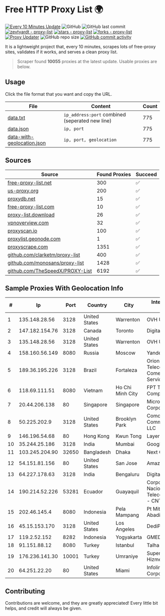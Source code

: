 
# Free HTTP Proxy List 🌍

[![Every 10 Minutes Update](https://github.com/mertguvencli/http-proxy-list/actions/workflows/main.yml/badge.svg?branch=main)](https://github.com/mertguvencli/http-proxy-list/actions/workflows/main.yml)
![GitHub](https://img.shields.io/github/license/mertguvencli/http-proxy-list)
![GitHub last commit](https://img.shields.io/github/last-commit/mertguvencli/http-proxy-list)
[![zevtyardt - proxy-list](https://img.shields.io/static/v1?label=zevtyardt&message=proxy-list&color=blue&logo=github)](https://github.com/zevtyardt/proxy-list "Go to GitHub repo")
[![stars - proxy-list](https://img.shields.io/github/stars/zevtyardt/proxy-list?style=social)](https://github.com/zevtyardt/proxy-list)
[![forks - proxy-list](https://img.shields.io/github/forks/zevtyardt/proxy-list?style=social)](https://github.com/zevtyardt/proxy-list)
[![Proxy Updater](https://github.com/zevtyardt/proxy-list/workflows/Proxy%20Updater/badge.svg)](https://github.com/zevtyardt/proxy-list/actions?query=workflow:"Proxy+Updater")
![GitHub repo size](https://img.shields.io/github/repo-size/zevtyardt/proxy-list)
[![GitHub commit activity](https://img.shields.io/github/commit-activity/m/zevtyardt/proxy-list?logo=commits)](https://github.com/zevtyardt/proxy-list/commits/main)

It is a lightweight project that, every 10 minutes, scrapes lots of free-proxy sites, validates if it works, and serves a clean proxy list.

> Scraper found **10055** proxies at the latest update. Usable proxies are below.

## Usage

Click the file format that you want and copy the URL.

|File|Content|Count|
|----|-------|-----|
|[data.txt](https://raw.githubusercontent.com/mertguvencli/http-proxy-list/main/proxy-list/data.txt)|`ip_address:port` combined (seperated new line)|775|
|[data.json](https://raw.githubusercontent.com/mertguvencli/http-proxy-list/main/proxy-list/data.json)|`ip, port`|775|
|[data-with-geolocation.json](https://raw.githubusercontent.com/mertguvencli/http-proxy-list/main/proxy-list/data-with-geolocation.json)|`ip, port, geolocation`|775|

## Sources

|Source|Found Proxies|Succeed|
|------|-------------|-------|
|[free-proxy-list.net](https://free-proxy-list.net)|300|✅|
|[us-proxy.org](https://www.us-proxy.org)|200|✅|
|[proxydb.net](http://proxydb.net)|15|✅|
|[free-proxy-list.com](https://free-proxy-list.com/?page=&port=&type%5B%5D=http&type%5B%5D=https&up_time=0&search=Search)|10|✅|
|[proxy-list.download](https://www.proxy-list.download/HTTP)|26|✅|
|[vpnoverview.com](https://vpnoverview.com/privacy/anonymous-browsing/free-proxy-servers)|32|✅|
|[proxyscan.io](https://www.proxyscan.io)|100|✅|
|[proxylist.geonode.com](https://proxylist.geonode.com/api/proxy-list?limit=300&page=1&sort_by=lastChecked&sort_type=desc&protocols=http,https)|1|✅|
|[proxyscrape.com](https://api.proxyscrape.com/v2/?request=displayproxies&protocol=http&timeout=10000&country=all&ssl=all&anonymity=all)|1351|✅|
|[github.com/clarketm/proxy-list](https://raw.githubusercontent.com/clarketm/proxy-list/master/proxy-list-raw.txt)|400|✅|
|[github.com/monosans/proxy-list](https://raw.githubusercontent.com/monosans/proxy-list/main/proxies/http.txt)|1428|✅|
|[github.com/TheSpeedX/PROXY-List](https://raw.githubusercontent.com/TheSpeedX/PROXY-List/master/http.txt)|6192|✅|


## Sample Proxies With Geolocation Info

|#|Ip|Port|Country|City|Internet Service Provider|
|-|--|----|-------|----|-------------------------|
|1|135.148.28.56|3128|United States|Warrenton|OVH US LLC|
|2|147.182.154.76|3128|Canada|Toronto|DigitalOcean, LLC|
|3|135.148.28.56|3128|United States|Warrenton|OVH US LLC|
|4|158.160.56.149|8080|Russia|Moscow|Yandex.Cloud LLC|
|5|189.36.195.226|3128|Brazil|Fortaleza|Orion Telecomunicações Comercio e Serviços LTDA|
|6|118.69.111.51|8080|Vietnam|Ho Chi Minh City|FPT Telecom Company|
|7|20.44.206.138|80|Singapore|Singapore|Microsoft Corporation|
|8|50.225.202.9|3128|United States|Brooklyn Park|Comcast Cable Communications, LLC|
|9|146.196.54.68|80|Hong Kong|Kwun Tong|Layerstack Limited|
|10|35.244.25.186|3128|India|Mumbai|Google LLC|
|11|103.245.204.90|32650|Bangladesh|Dhaka|Next Online Ltd.|
|12|54.151.81.156|80|United States|San Jose|Amazon.com, Inc.|
|13|64.227.178.63|3128|India|Bengaluru|DigitalOcean, LLC|
|14|190.214.52.226|53281|Ecuador|Guayaquil|Corporacion Nacional De Telecomunicaciones - CNT EP|
|15|202.46.145.4|8080|Indonesia|Pela Mampang|Pt Mithaharum Abadi|
|16|45.15.153.170|3128|United States|Los Angeles|DediPath|
|17|119.2.52.152|8282|Indonesia|Yogyakarta|GMEDIA|
|18|91.151.88.12|8080|Turkey|Istanbul|Talha Bogaz|
|19|176.236.141.30|10001|Turkey|Umraniye|Superonline Iletisim Hizmetleri A.S.|
|20|64.251.22.20|80|United States|Miami|Infolink Global Corporation|



## Contributing

Contributions are welcome, and they are greatly appreciated! Every
little bit helps, and credit will always be given.

